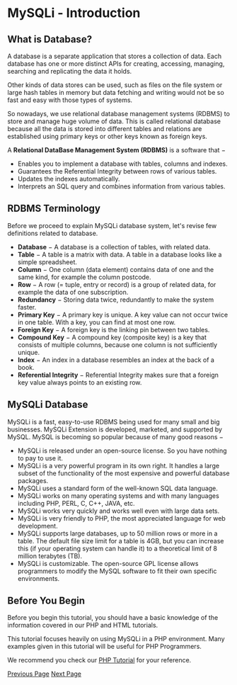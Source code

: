 # MySQLi - Introduction
## What is Database?
A database is a separate application that stores a collection of data. Each database has one or more distinct APIs for creating, accessing, managing, searching and replicating the data it holds.

Other kinds of data stores can be used, such as files on the file system or large hash tables in memory but data fetching and writing would not be so fast and easy with those types of systems.

So nowadays, we use relational database management systems (RDBMS) to store and manage huge volume of data. This is called relational database because all the data is stored into different tables and relations are established using primary keys or other keys known as foreign keys.

A **Relational DataBase Management System (RDBMS)** is a software that −

   * Enables you to implement a database with tables, columns and indexes.
   * Guarantees the Referential Integrity between rows of various tables.
   * Updates the indexes automatically.
   * Interprets an SQL query and combines information from various tables.

## RDBMS Terminology
Before we proceed to explain MySQLi database system, let's revise few definitions related to database.

   * **Database** − A database is a collection of tables, with related data.
   * **Table** − A table is a matrix with data. A table in a database looks like a simple spreadsheet.
   * **Column** − One column (data element) contains data of one and the same kind, for example the column postcode.
   * **Row** − A row (= tuple, entry or record) is a group of related data, for example the data of one subscription.
   * **Redundancy** − Storing data twice, redundantly to make the system faster.
   * **Primary Key** − A primary key is unique. A key value can not occur twice in one table. With a key, you can find at most one row. 
   * **Foreign Key** − A foreign key is the linking pin between two tables.
   * **Compound Key** − A compound key (composite key) is a key that consists of multiple columns, because one column is not sufficiently unique.
   * **Index** − An index in a database resembles an index at the back of a book.
   * **Referential Integrity** − Referential Integrity makes sure that a foreign key value always points to an existing row.

## MySQLi Database
MySQLi is a fast, easy-to-use RDBMS being used for many small and big businesses. MySQLi Extension is developed, marketed, and supported by MySQL. MySQL is becoming so popular because of many good reasons −

   * MySQLi is released under an open-source license. So you have nothing to pay to use it.
   * MySQLi is a very powerful program in its own right. It handles a large subset of the functionality of the most expensive and powerful database packages.
   * MySQLi uses a standard form of the well-known SQL data language.
   * MySQLi works on many operating systems and with many languages including PHP, PERL, C, C++, JAVA, etc.
   * MySQLi works very quickly and works well even with large data sets.
   * MySQLi is very friendly to PHP, the most appreciated language for web development.
   * MySQLi supports large databases, up to 50 million rows or more in a table. The default file size limit for a table is 4GB, but you can increase this (if your operating system can handle it) to a theoretical limit of 8 million terabytes (TB).
   * MySQLi is customizable. The open-source GPL license allows programmers to modify the MySQL software to fit their own specific environments.

## Before You Begin
Before you begin this tutorial, you should have a basic knowledge of the information covered in our PHP and HTML tutorials.

This tutorial focuses heavily on using MySQLi in a PHP environment. Many examples given in this tutorial will be useful for PHP Programmers.

We recommend you check our [PHP Tutorial](/php/index.htm)  for your reference.


[Previous Page](../mysqli/index.md) [Next Page](../mysqli/mysqli_installation.md) 
